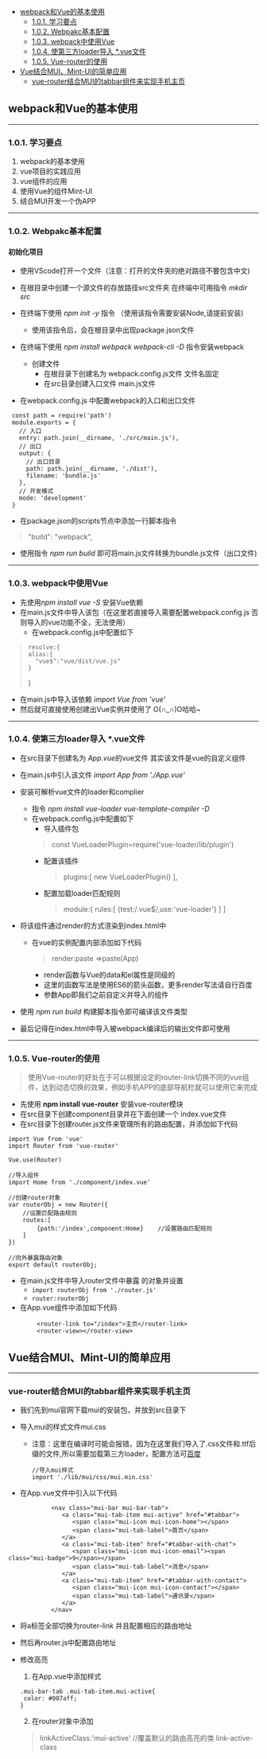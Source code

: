 
<!-- TOC -->

- [webpack和Vue的基本使用](#webpack和vue的基本使用)
    - [1.0.1. 学习要点](#101-学习要点)
    - [1.0.2. Webpakc基本配置](#102-webpakc基本配置)
    - [1.0.3. webpack中使用Vue](#103-webpack中使用vue)
    - [1.0.4. 使第三方loader导入 *.vue文件](#104-使第三方loader导入-vue文件)
    - [1.0.5. Vue-router的使用](#105-vue-router的使用)
- [Vue结合MUI、Mint-UI的简单应用](#vue结合muimint-ui的简单应用)
    - [vue-router结合MUI的tabbar组件来实现手机主页](#vue-router结合mui的tabbar组件来实现手机主页)

<!-- /TOC -->



## webpack和Vue的基本使用
***
### 1.0.1. 学习要点
1. webpack的基本使用
2. vue项目的实践应用
3. vue组件的应用
4. 使用Vue的组件Mint-UI
5. 结合MUI开发一个伪APP
***
### 1.0.2. Webpakc基本配置

   #### 初始化项目
- 使用VScode打开一个文件（注意：打开的文件夹的绝对路径不要包含中文)

- 在根目录中创建一个源文件的存放路径src文件夹   在终端中可用指令  *mkdir src*

- 在终端下使用 *npm init -y* 指令   （使用该指令需要安装Node,请提前安装) 
   - 使用该指令后，会在根目录中出现package.json文件
- 在终端下使用 *npm install webpack webpack-cli -D* 指令安装webpack
   - 创建文件
      - 在根目录下创建名为 webpack.config.js文件 文件名固定
      - 在src目录创建入口文件  main.js文件

- 在webpack.config.js 中配置webpack的入口和出口文件
```
 const path = require('path')
 module.exports = {
   // 入口
   entry: path.join(__dirname, './src/main.js'),     
   // 出口
   output: {
     // 出口目录
     path: path.join(__dirname, './dist'),
     filename: 'bundle.js'
   },
   // 开发模式
   mode: 'development'
 }
```
- 在package.json的scripts节点中添加一行脚本指令   
> "build": "webpack",

- 使用指令 *npm run build* 即可将main.js文件转换为bundle.js文件（出口文件)

***
### 1.0.3. webpack中使用Vue

 - 先使用*npm install vue -S* 安装Vue依赖
 - 在main.js文件中导入该包（在这里若直接导入需要配置webpack.config.js  否则导入的vue功能不全，无法使用）
   - 在webpack.config.js中配置如下
>     resolve:{
>     alias:{
>       "vue$":"vue/dist/vue.js"
>     }
>   }
- 在main.js中导入该依赖  *import Vue from 'vue'*
- 然后就可直接使用创建出Vue实例并使用了 O(∩_∩)O哈哈~

***
### 1.0.4. 使第三方loader导入 *.vue文件
- 在src目录下创建名为 *App.vue*的vue文件  其实该文件是vue的自定义组件
- 在main.js中引入该文件   *import App from './App.vue'*
- 安装可解析vue文件的loader和complier
   - 指令  *npm install vue-loader vue-template-compiler -D*
   - 在webpack.config.js中配置如下
      - 导入插件包
      > const VueLoaderPlugin=require('vue-loader/lib/plugin')
      - 配置该插件
          > plugins:[ new VueLoaderPlugin() ],
        
          
      - 配置加载loader匹配规则
      
        > module:{ rules:[ {test:/\.vue$/,use:'vue-loader'} ] ]
      
- 将该组件通过render的方式渲染到index.html中
   - 在vue的实例配置内部添加如下代码  
   
      >render:paste =>paste(App)
      - render函数与Vue的data和el属性是同级的
      - 这里的函数写法是使用ES6的箭头函数，更多render写法请自行百度
      - 参数App即我们之前自定义并导入的组件
- 使用 *npm run build* 构建脚本指令即可编译该文件类型 
- 最后记得在index.html中导入被webpack编译后的输出文件即可使用
***

### 1.0.5. Vue-router的使用

> 使用Vue-router的好处在于可以根据设定的router-link切换不同的vue组件，达到动态切换的效果，例如手机APP的底部导航栏就可以使用它来完成

- 先使用 **npm install vue-router** 安装vue-router模块
- 在src目录下创建component目录并在下面创建一个 index.vue文件
- 在src目录下创建router.js文件来管理所有的路由配置，并添加如下代码
```
import Vue from 'vue'
import Router from 'vue-router'

Vue.use(Router)

//导入组件
import Home from './component/index.vue'

//创建router对象
var routerObj = new Router({
    //设置匹配路由规则
    routes:[
        {path:'/index',component:Home}    //设置路由匹配规则
    ]
})

//向外暴露路由对象
export default routerObj;
```
- 在main.js文件中导入router文件中暴露 的对象并设置
   - `import routerObj from './router.js'`    
   - `router:routerObj`     
- 在App.vue组件中添加如下代码

```
        <router-link to="/index">主页</router-link>
        <router-view></router-view>
```


## Vue结合MUI、Mint-UI的简单应用

***
### vue-router结合MUI的tabbar组件来实现手机主页

- 我们先到mui官网下载mui的安装包，并放到src目录下

- 导入mui的样式文件mui.css
   - 注意：这里在编译时可能会报错，因为在这里我们导入了.css文件和.ttf后缀的文件,所以需要加载第三方loader，配置方法可[百度](https:www.baidu.com)

      ```
      //导入mui样式
      import './lib/mui/css/mui.min.css'
      ```
- 在App.vue文件中引入以下代码  

```
            <nav class="mui-bar mui-bar-tab">
               <a class="mui-tab-item mui-active" href="#tabbar">
                  <span class="mui-icon mui-icon-home"></span>
                  <span class="mui-tab-label">首页</span>
               </a>
               <a class="mui-tab-item" href="#tabbar-with-chat">
                  <span class="mui-icon mui-icon-email"><span class="mui-badge">9</span></span>
                  <span class="mui-tab-label">消息</span>
               </a>
               <a class="mui-tab-item" href="#tabbar-with-contact">
                  <span class="mui-icon mui-icon-contact"></span>
                  <span class="mui-tab-label">通讯录</span>
               </a>
            </nav>
 ```
- 将a标签全部切换为router-link 并且配置相应的路由地址

- 然后再router.js中配置路由地址

- 修改高亮
   1. 在App.vue中添加样式
   ```
   .mui-bar-tab .mui-tab-item.mui-active{
	color: #007aff;
   }
   ```
   2. 在router对象中添加
   > linkActiveClass:'mui-active'   //覆盖默认的路由高亮的类 link-active-class